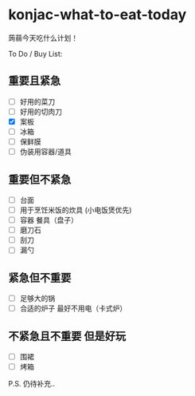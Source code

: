 # konjac-what-to-eat-today
蒟蒻今天吃什么计划！

To Do / Buy List:
## 重要且紧急
- [ ] 好用的菜刀
- [ ] 好用的切肉刀
- [x] 案板
- [ ] 冰箱
- [ ] 保鲜膜
- [ ] 伪装用容器/道具

## 重要但不紧急
- [ ] 台面
- [ ] 用于烹饪米饭的炊具 (小电饭煲优先)
- [ ] 容器 餐具（盘子）
- [ ] 磨刀石
- [ ] 刮刀
- [ ] 漏勺

## 紧急但不重要
- [ ] 足够大的锅
- [ ] 合适的炉子 最好不用电（卡式炉）

## 不紧急且不重要 但是好玩
- [ ] 围裙
- [ ] 烤箱

P.S. 仍待补充..
